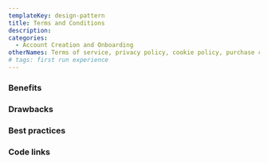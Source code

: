 ```yaml
---
templateKey: design-pattern
title: Terms and Conditions
description:
categories:
  - Account Creation and Onboarding
otherNames: Terms of service, privacy policy, cookie policy, purchase conditions, user agreement
# tags: first run experience
---
```


### Benefits

### Drawbacks

### Best practices


### Code links